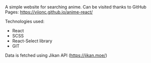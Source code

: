 A simple website for searching anime. Can be visited thanks to GitHub Pages: https://viionc.github.io/anime-react/

Technologies used:
- React
- SCSS
- React-Select library
- GIT

Data is fetched using Jikan API (https://jikan.moe/)
